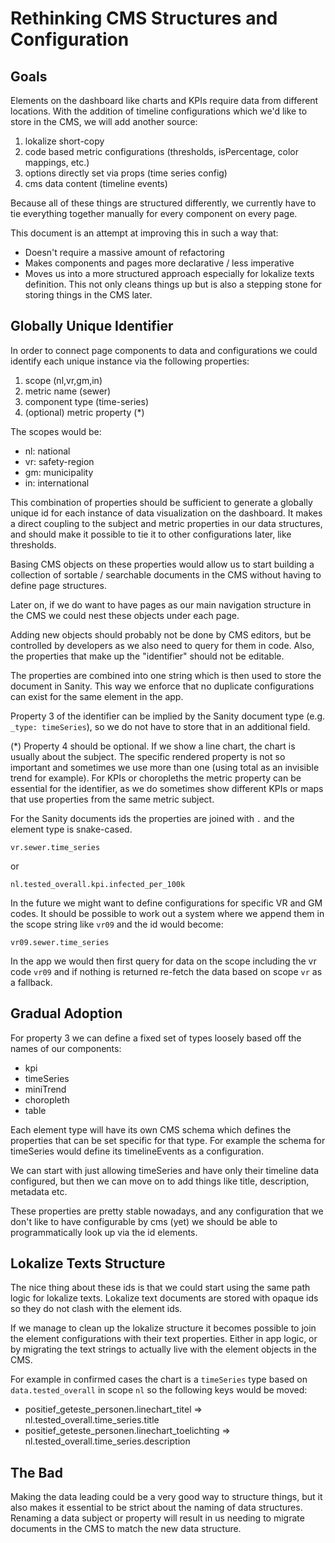 # Rethinking CMS Structures and Configuration

## Goals

Elements on the dashboard like charts and KPIs require data from different
locations. With the addition of timeline configurations which we'd like to store
in the CMS, we will add another source:

1. lokalize short-copy
2. code based metric configurations (thresholds, isPercentage, color mappings,
   etc.)
3. options directly set via props (time series config)
4. cms data content (timeline events)

Because all of these things are structured differently, we currently have to tie
everything together manually for every component on every page.

This document is an attempt at improving this in such a way that:

- Doesn't require a massive amount of refactoring
- Makes components and pages more declarative / less imperative
- Moves us into a more structured approach especially for lokalize texts
  definition. This not only cleans things up but is also a stepping stone for
  storing things in the CMS later.

## Globally Unique Identifier

In order to connect page components to data and configurations we could identify
each unique instance via the following properties:

1. scope (nl,vr,gm,in)
2. metric name (sewer)
3. component type (time-series)
4. (optional) metric property (\*)

The scopes would be:

- nl: national
- vr: safety-region
- gm: municipality
- in: international

This combination of properties should be sufficient to generate a globally
unique id for each instance of data visualization on the dashboard. It makes a
direct coupling to the subject and metric properties in our data structures, and
should make it possible to tie it to other configurations later, like
thresholds.

Basing CMS objects on these properties would allow us to start building a
collection of sortable / searchable documents in the CMS without having to
define page structures.

Later on, if we do want to have pages as our main navigation structure in the
CMS we could nest these objects under each page.

Adding new objects should probably not be done by CMS editors, but be controlled
by developers as we also need to query for them in code. Also, the properties
that make up the "identifier" should not be editable.

The properties are combined into one string which is then used to store the
document in Sanity. This way we enforce that no duplicate configurations can
exist for the same element in the app.

Property 3 of the identifier can be implied by the Sanity document type (e.g.
`_type: timeSeries`), so we do not have to store that in an additional field.

(\*) Property 4 should be optional. If we show a line chart, the chart is
usually about the subject. The specific rendered property is not so important
and sometimes we use more than one (using total as an invisible trend for
example). For KPIs or choropleths the metric property can be essential for the
identifier, as we do sometimes show different KPIs or maps that use properties
from the same metric subject.

For the Sanity documents ids the properties are joined with `.` and the element
type is snake-cased.

`vr.sewer.time_series`

or

`nl.tested_overall.kpi.infected_per_100k`

In the future we might want to define configurations for specific VR and GM
codes. It should be possible to work out a system where we append them in the
scope string like `vr09` and the id would become:

`vr09.sewer.time_series`

In the app we would then first query for data on the scope including the vr code
`vr09` and if nothing is returned re-fetch the data based on scope `vr` as a
fallback.

## Gradual Adoption

For property 3 we can define a fixed set of types loosely based off the names of
our components:

- kpi
- timeSeries
- miniTrend
- choropleth
- table

Each element type will have its own CMS schema which defines the properties that
can be set specific for that type. For example the schema for timeSeries would
define its timelineEvents as a configuration.

We can start with just allowing timeSeries and have only their timeline data
configured, but then we can move on to add things like title, description,
metadata etc.

These properties are pretty stable nowadays, and any configuration that we don't
like to have configurable by cms (yet) we should be able to programmatically
look up via the id elements.

## Lokalize Texts Structure

The nice thing about these ids is that we could start using the same path logic
for lokalize texts. Lokalize text documents are stored with opaque ids so they
do not clash with the element ids.

If we manage to clean up the lokalize structure it becomes possible to join the
element configurations with their text properties. Either in app logic, or by
migrating the text strings to actually live with the element objects in the CMS.

For example in confirmed cases the chart is a `timeSeries` type based
on `data.tested_overall` in scope `nl` so the following keys would be moved:

- positief_geteste_personen.linechart_titel =>
  nl.tested_overall.time_series.title
- positief_geteste_personen.linechart_toelichting =>
  nl.tested_overall.time_series.description

## The Bad

Making the data leading could be a very good way to structure things, but it
also makes it essential to be strict about the naming of data structures.
Renaming a data subject or property will result in us needing to migrate
documents in the CMS to match the new data structure.
